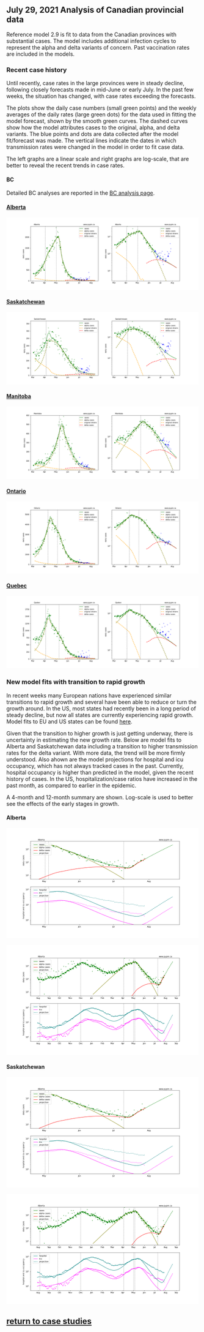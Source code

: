 ## July 29, 2021 Analysis of Canadian provincial data

Reference model 2.9 is fit to data from the Canadian provinces with substantial cases.
The model includes additional infection cycles to represent the alpha and delta variants of concern.
Past vaccination rates are included in the models.

### Recent case history

Until recently, case rates in the large provinces were in steady decline, following closely forecasts made in mid-June or early July.
In the past few weeks, the situation has changed, with case rates exceeding the forecasts.

The plots show the daily case numbers (small green points) and the weekly averages of the daily rates (large green dots) for the data
used in fitting the model forecast, shown by the smooth green curves. The dashed curves show how the model attributes cases to
the original, alpha, and delta variants. The blue points and dots are data collected after the model fit/forecast was made.
The vertical lines indicate the dates in which transmission rates were changed in the model in order to fit case data.

The left graphs are a linear scale and right graphs are log-scale, that are better to reveal the recent trends in case rates.

#### BC

Detailed BC analyses are reported in the [BC analysis page](../index.md).

#### [Alberta](img/ab_2_9_0720_cases_x.pdf)

![ab](img/ab_2_9_0720_cases_x.png)

#### [Saskatchewan](img/sk_2_9_0720_cases_x.pdf)

![sk](img/sk_2_9_0720_cases_x.png)

#### [Manitoba](img/mb_2_9_0720_cases_x.pdf)

![mb](img/mb_2_9_0720_cases_x.png)

#### [Ontario](img/on_2_9_0720_cases_x.pdf)

![on](img/on_2_9_0720_cases_x.png)

#### [Quebec](img/qc_2_9_0720_cases_x.pdf)

![qc](img/qc_2_9_0720_cases_x.png)


### New model fits with transition to rapid growth

In recent weeks many European nations have experienced similar transitions to rapid growth
and several have been able to reduce or turn the growth around.
In the US, most states had recently been in a long period of steady decline,
but now all states are currently experiencing rapid growth.
Model fits to EU and US states can be found [here](../index.md).

Given that the transition to higher growth is just getting underway, there is uncertainty in estimating the new
growth rate.
Below are model fits to Alberta and Saskatchewan data including a transition to higher transmission rates for the delta variant.
With more data, the trend will be more firmly understood.
Also ahown are the model projections for hospital and icu occupancy, which has not always tracked cases in the past.
Currently, hospital occupancy is higher than predicted in the model, given the recent history of cases.
In the US, hospitalization/case ratios have increased in the past month, as compared to earlier in the epidemic.

A 4-month and 12-month summary are shown. Log-scale is used to better see the effects of the early stages in growth.

#### Alberta

![ab2](img/ab_2_9_0729_log_proj.png)

![ab3](img/ab_2_9_0729_log_proj_1year.png)

#### Saskatchewan

![sk2](img/ab_2_9_0729_log_proj.png)

![sk3](img/ab_2_9_0729_log_proj_1year.png)


## [return to case studies](../index.md)

